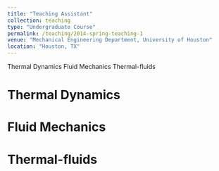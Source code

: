 ```yaml
---
title: "Teaching Assistant"
collection: teaching
type: "Undergraduate Course"
permalink: /teaching/2014-spring-teaching-1
venue: "Mechanical Engineering Department, University of Houston"
location: "Houston, TX"
---
```


Thermal Dynamics 
Fluid Mechanics
Thermal-fluids

Thermal Dynamics 
======

Fluid Mechanics
======

Thermal-fluids
======
